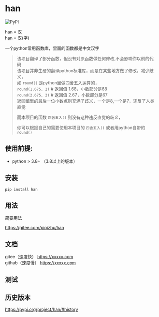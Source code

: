 
# han
![PyPI](https://img.shields.io/pypi/v/han?style=plastic)

han = 汉    
han = 汉(字) 

一个python常用函数库，里面的函数都是中文汉字

>该项目翻译了部分函数，但没有对原函数做任何修改,不会影响你以前的代码      
>该项目并非生硬的翻译python标准库，而是在某些地方做了修改，减少歧义，   
>如 `round()` 是python里做四舍五入运算的，   
>`round(1.675, 2)` # 返回值 1.68，小数部分是68    
>`round(2.675, 2)` # 返回值 2.67，小数部分是67    
>返回值里的最后一位小数点则充满了歧义，一个是8,一个是7，违反了人类直觉    
>
>而本项目的函数  `四舍五入()` 则没有这种违反直觉的歧义， 
>
>你可以根据自己的需要使用本项目的 `四舍五入()` 或者用python自带的 `round()`

 
## 使用前提:
 * python > 3.8+ （3.8以上的版本）

## 安装

`pip install han`

## 用法
简要用法

https://gitee.com/piqizhu/han

## 文档

gitee（速度快） https://xxxxx.com   
github（速度慢） https://xxxxx.com   



## 测试
 

## 历史版本

https://pypi.org/project/han/#history